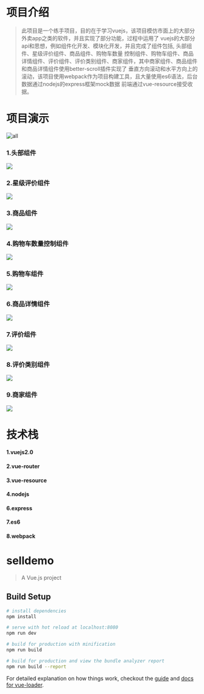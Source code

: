 
# 项目介绍
> 此项目是一个练手项目，目的在于学习vuejs，该项目模仿市面上的大部分外卖app之类的软件，并且实现了部分功能，过程中运用了
vuejs的大部分api和思想，例如组件化开发、模块化开发，并且完成了组件包括, 头部组件、星级评价组件、商品组件、购物车数量
控制组件、购物车组件、商品详情组件、评价组件、评价类别组件、商家组件，其中商家组件、商品组件和商品详情组件使用better-scroll插件实现了
垂直方向滚动和水平方向上的滚动，该项目使用webpack作为项目构建工具，且大量使用es6语法，后台数据通过nodejs的express框架mock数据
前端通过vue-resource接受收据。

# 项目演示
![all](https://github.com/ShangMXiao/vueJsSeller/blob/master/Screenshots/all.gif)

### 1.头部组件[](https://github.com/ShangMXiao/vueJsSeller/blob/master/src/components/header/header.vue)
![](https://github.com/ShangMXiao/vueJsSeller/blob/master/Screenshots/header.png)
### 2.星级评价组件[](https://github.com/ShangMXiao/vueJsSeller/blob/master/src/components/star/star.vue)
![](https://github.com/ShangMXiao/vueJsSeller/blob/master/Screenshots/star.png)
### 3.商品组件[](https://github.com/ShangMXiao/vueJsSeller/blob/master/src/components/food/food.vue)
![](https://github.com/ShangMXiao/vueJsSeller/blob/master/Screenshots/good.png)
### 4.购物车数量控制组件[](https://github.com/ShangMXiao/vueJsSeller/blob/master/src/components/cartControl/cartControl.vue)
![](https://github.com/ShangMXiao/vueJsSeller/blob/master/Screenshots/cartcontrol.png)
### 5.购物车组件[](https://github.com/ShangMXiao/vueJsSeller/blob/master/src/components/shopcart/shopcart.vue)
![](https://github.com/ShangMXiao/vueJsSeller/blob/master/Screenshots/shopcart.png)
### 6.商品详情组件[](https://github.com/ShangMXiao/vueJsSeller/blob/master/src/components/food/food.vue)
![](https://github.com/ShangMXiao/vueJsSeller/blob/master/Screenshots/fooddetail.png)
### 7.评价组件[](https://github.com/ShangMXiao/vueJsSeller/blob/master/src/components/ratings/ratings.vue)
![](https://github.com/ShangMXiao/vueJsSeller/blob/master/Screenshots/rating.png)
### 8.评价类别组件[](https://github.com/ShangMXiao/vueJsSeller/blob/master/src/components/ratingSelect/ratingSelect.vue)
![](https://github.com/ShangMXiao/vueJsSeller/blob/master/Screenshots/selecttype.png)
### 9.商家组件[](https://github.com/ShangMXiao/vueJsSeller/blob/master/src/components/seller/seller.vue)
![](https://github.com/ShangMXiao/vueJsSeller/blob/master/Screenshots/seller.png)

# 技术栈
#### 1.vuejs2.0
#### 2.vue-router
#### 3.vue-resource
#### 4.nodejs
#### 6.express
#### 7.es6
#### 8.webpack
# selldemo

> A Vue.js project

## Build Setup

``` bash
# install dependencies
npm install

# serve with hot reload at localhost:8080
npm run dev

# build for production with minification
npm run build

# build for production and view the bundle analyzer report
npm run build --report
```

For detailed explanation on how things work, checkout the [guide](http://vuejs-templates.github.io/webpack/) and [docs for vue-loader](http://vuejs.github.io/vue-loader).
